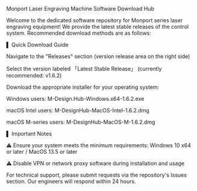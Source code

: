 Monport Laser Engraving Machine Software Download Hub

Welcome to the dedicated software repository for Monport series laser engraving equipment! We provide the latest stable releases of the control system. Recommended download methods are as follows:

▌ Quick Download Guide

Navigate to the "Releases" section (version release area on the right side)

Select the version labeled 「Latest Stable Release」 (currently recommended: v1.6.2)

Download the appropriate installer for your operating system:

Windows users: M-Design.Hub-Windows.x64-1.6.2.exe

macOS Intel users: M-DesignHub-MacOS-Intel-1.6.2.dmg

macOS M-series users: M-DesignHub-MacOS-M-1.6.2.dmg

▌ Important Notes

⚠️ Ensure your system meets the minimum requirements: Windows 10 x64 or later / MacOS 13.5 or later

⚠️ Disable VPN or network proxy software during installation and usage

For technical support, please submit requests via the repository's Issues section. Our engineers will respond within 24 hours.
